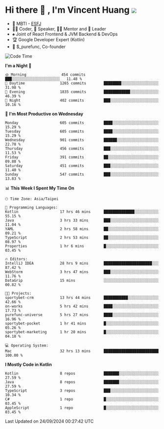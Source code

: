 # Hi there 👋 , I'm Vincent Huang ![](https://komarev.com/ghpvc/?username=Jian-Min-Huang)
- 👀 MBTI - [ESFJ](https://www.16personalities.com/esfj-personality)
- 👨‍💻 Coder, 🎤 Speaker, 👨‍🏫 Mentor and 🚀 Leader
- ♠️ Joint of React Frontend & JVM Backend & DevOps
- 🏆 Google Developer Expert (Kotlin)
- 💼 $_purefunc, Co-founder

<!--START_SECTION:waka-->
![Code Time](http://img.shields.io/badge/Code%20Time-4%2C494%20hrs-blue)

**I'm a Night 🦉** 

```text
🌞 Morning                454 commits         ███░░░░░░░░░░░░░░░░░░░░░░   11.48 % 
🌆 Daytime                1265 commits        ████████░░░░░░░░░░░░░░░░░   31.98 % 
🌃 Evening                1835 commits        ████████████░░░░░░░░░░░░░   46.39 % 
🌙 Night                  402 commits         ███░░░░░░░░░░░░░░░░░░░░░░   10.16 % 
```
📅 **I'm Most Productive on Wednesday** 

```text
Monday                   605 commits         ████░░░░░░░░░░░░░░░░░░░░░   15.29 % 
Tuesday                  605 commits         ████░░░░░░░░░░░░░░░░░░░░░   15.29 % 
Wednesday                901 commits         ██████░░░░░░░░░░░░░░░░░░░   22.78 % 
Thursday                 456 commits         ███░░░░░░░░░░░░░░░░░░░░░░   11.53 % 
Friday                   391 commits         ██░░░░░░░░░░░░░░░░░░░░░░░   09.88 % 
Saturday                 451 commits         ███░░░░░░░░░░░░░░░░░░░░░░   11.40 % 
Sunday                   547 commits         ███░░░░░░░░░░░░░░░░░░░░░░   13.83 % 
```


📊 **This Week I Spent My Time On** 

```text
🕑︎ Time Zone: Asia/Taipei

💬 Programming Languages: 
Kotlin                   17 hrs 46 mins      ██████████████░░░░░░░░░░░   55.15 % 
Java                     3 hrs 33 mins       ███░░░░░░░░░░░░░░░░░░░░░░   11.04 % 
YAML                     2 hrs 58 mins       ██░░░░░░░░░░░░░░░░░░░░░░░   09.21 % 
TypeScript               2 hrs 53 mins       ██░░░░░░░░░░░░░░░░░░░░░░░   08.97 % 
Properties               1 hr 6 mins         █░░░░░░░░░░░░░░░░░░░░░░░░   03.45 % 

🔥 Editors: 
IntelliJ IDEA            28 hrs 9 mins       ██████████████████████░░░   87.42 % 
WebStorm                 3 hrs 47 mins       ███░░░░░░░░░░░░░░░░░░░░░░   11.76 % 
DataGrip                 15 mins             ░░░░░░░░░░░░░░░░░░░░░░░░░   00.82 % 

🐱‍💻 Projects: 
sportybet-crm            13 hrs 44 mins      ███████████░░░░░░░░░░░░░░   42.66 % 
on-works                 5 hrs 42 mins       ████░░░░░░░░░░░░░░░░░░░░░   17.73 % 
purefunc-universe        5 hrs 27 mins       ████░░░░░░░░░░░░░░░░░░░░░   16.96 % 
sportybet-pocket         1 hr 41 mins        █░░░░░░░░░░░░░░░░░░░░░░░░   05.26 % 
sportybet-marketing      1 hr 20 mins        █░░░░░░░░░░░░░░░░░░░░░░░░   04.18 % 

💻 Operating System: 
Mac                      32 hrs 13 mins      █████████████████████████   100.00 % 
```

**I Mostly Code in Kotlin** 

```text
Kotlin                   8 repos             ███████░░░░░░░░░░░░░░░░░░   27.59 % 
Java                     8 repos             ███████░░░░░░░░░░░░░░░░░░   27.59 % 
TypeScript               3 repos             ███░░░░░░░░░░░░░░░░░░░░░░   10.34 % 
C#                       1 repo              █░░░░░░░░░░░░░░░░░░░░░░░░   03.45 % 
AppleScript              1 repo              █░░░░░░░░░░░░░░░░░░░░░░░░   03.45 % 
```




 Last Updated on 24/09/2024 00:27:42 UTC
<!--END_SECTION:waka-->

